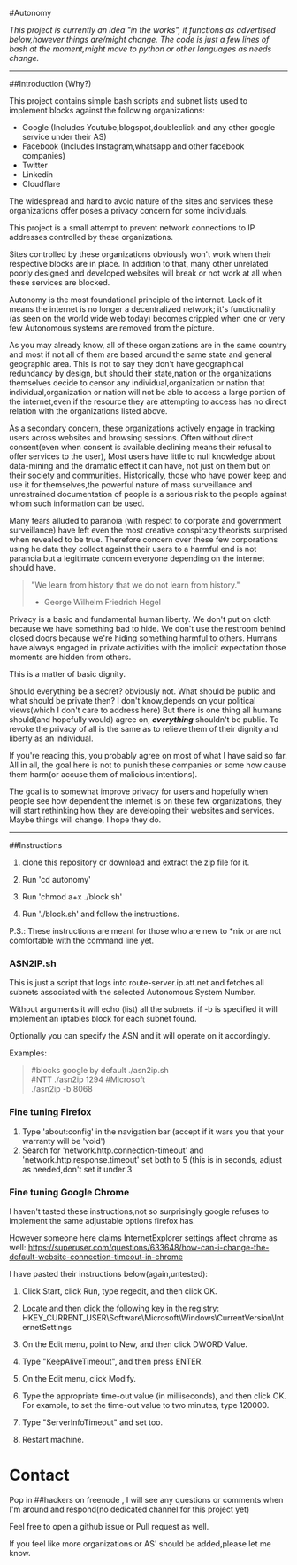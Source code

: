 #Autonomy

*This project is currently an idea "in the works", it functions as advertised below,however things are/might change. 
The code is just a few lines of bash at the moment,might move to python or other languages as needs change.* 


----------


##Introduction (Why?)

This project contains simple bash scripts and subnet lists used to implement blocks against the following organizations:

- Google (Includes Youtube,blogspot,doubleclick and any other google service under their AS)
- Facebook (Includes Instagram,whatsapp and other facebook companies)
- Twitter
- Linkedin
- Cloudflare

The widespread and hard to avoid nature of the sites and services these organizations offer
poses a privacy concern for some individuals. 

This project is a small attempt to prevent network connections to IP addresses controlled by these organizations.

Sites controlled by these organizations obviously won't work when their respective blocks are in place. In addition to that, many other unrelated poorly designed and developed websites will break or not work at all when these services are blocked. 

Autonomy is the most foundational principle of the internet. 
Lack of it means the internet is no longer a decentralized network;
it's functionality (as seen on the world wide web today) becomes crippled when one or very few Autonomous systems are removed from the picture. 

As you may already know, all of these organizations are in the same country and most if not all of them are based around the same state and general geographic area. This is not to say they don't have
geographical redundancy by design, but should their state,nation or the organizations themselves decide to censor any individual,organization or nation that individual,organization or nation will not be able to access a large portion of the internet,even if the resource they are attempting to access has no direct relation 
with the organizations listed above. 

As a secondary concern, these organizations actively engage in tracking users across websites and browsing sessions.
Often without direct consent(even when consent is available,declining means their refusal to offer services to the user),
Most users have little to null knowledge about data-mining and the dramatic effect it can have, not just on them but on their society and communities. Historically, those who have power keep and use it for themselves,the powerful nature of mass surveillance and unrestrained documentation of people is a serious risk to the people against whom such information can be used.

Many fears alluded to paranoia (with respect to corporate and government surveillance) have left even the most creative conspiracy theorists surprised when revealed to be true. Therefore concern over these few corporations using he data they collect against their users to a harmful end is not paranoia but a legitimate concern everyone depending on the internet should have. 


> "We learn from history that we do not learn from history."
> 
> - George Wilhelm Friedrich Hegel

Privacy is a basic and fundamental human liberty. We don't put on cloth because we have something bad to hide.
We don't use the restroom behind closed doors because we're hiding something harmful to others. Humans have always engaged in private activities with the implicit expectation those moments are hidden from others. 

This is a matter of basic dignity. 

Should everything be a secret? obviously not. 
What should be public and what should be private then? I don't know,depends on your political views(which I don't care to address here)
But there is one thing all humans should(and hopefully would) agree on, ***everything*** shouldn't be public. To revoke the privacy of all is the same as to relieve them of their dignity and liberty as an individual. 

If you're reading this, you probably agree on most of what I have said so far. All in all, the goal here is not to punish these companies
or some how cause them harm(or accuse them of malicious intentions).

 The goal is to somewhat improve privacy for users and hopefully when people see how dependent the internet is on these few organizations, they will start rethinking how they are developing their websites and services. Maybe things will change, I hope they do. 


----------


##Instructions

1. clone this repository or download and extract the zip file for it. 

2. Run 'cd autonomy' 

3. Run 'chmod a+x ./block.sh'

4. Run './block.sh' and follow the instructions. 

P.S.: These instructions are meant for those who are new to *nix or are not comfortable with the command line yet. 

### ASN2IP.sh
 This is just a script that logs into route-server.ip.att.net and fetches all subnets associated with the selected Autonomous System Number.
 
 Without arguments it will echo (list) all the subnets.
 if -b is specified it will implement an iptables block for each subnet found.
 
 Optionally you can specify the ASN and it will operate on it accordingly. 
 
 Examples:

> 	#blocks google by default 
> 	./asn2ip.sh 	
>      #NTT
>        ./asn2ip 1294 
> 	#Microsoft 	
>        ./asn2ip -b 8068

	
### Fine tuning Firefox
 1. Type 'about:config' in the navigation bar (accept if it wars you that your warranty will be 'void')
 2. Search for 'network.http.connection-timeout' and 'network.http.response.timeout' set both to 5 (this is in seconds, adjust as needed,don't set it under 3

 

### Fine tuning Google Chrome
 I haven't tasted these instructions,not so surprisingly google refuses to implement the same adjustable options firefox has.
 
 However someone here claims InternetExplorer settings affect chrome as well: https://superuser.com/questions/633648/how-can-i-change-the-default-website-connection-timeout-in-chrome
 
 I have pasted their instructions below(again,untested):
 
1. Click Start, click Run, type regedit, and then click OK.

2. Locate and then click the following key in the registry: HKEY_CURRENT_USER\Software\Microsoft\Windows\CurrentVersion\InternetSettings

3. On the Edit menu, point to New, and then click DWORD Value.

4. Type "KeepAliveTimeout", and then press ENTER.

5. On the Edit menu, click Modify.

6. Type the appropriate time-out value (in milliseconds), and then click OK. For example, to set the time-out value to two minutes, type 120000.

7. Type "ServerInfoTimeout" and set too.

8. Restart machine.

# Contact

Pop in ##hackers on freenode , I will see any questions or comments when I'm around and respond(no dedicated channel for this project yet)

Feel free to open a github issue or Pull request as well. 

If you feel like more organizations or AS' should be added,please let me know. 


